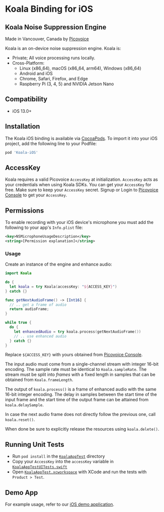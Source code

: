 # Koala Binding for iOS

## Koala Noise Suppression Engine

Made in Vancouver, Canada by [Picovoice](https://picovoice.ai)

Koala is an on-device noise suppression engine. Koala is:

- Private; All voice processing runs locally.
- Cross-Platform:
  - Linux (x86_64), macOS (x86_64, arm64), Windows (x86_64)
  - Android and iOS
  - Chrome, Safari, Firefox, and Edge
  - Raspberry Pi (3, 4, 5) and NVIDIA Jetson Nano

## Compatibility

- iOS 13.0+

## Installation
<!-- markdown-link-check-disable -->
The Koala iOS binding is available via [CocoaPods](https://cocoapods.org/pods/Koala-iOS). To import it into your iOS project, add the following line to your Podfile:
<!-- markdown-link-check-enable -->
```ruby
pod 'Koala-iOS'
```

## AccessKey

Koala requires a valid Picovoice `AccessKey` at initialization. `AccessKey` acts as your credentials when using Koala
SDKs. You can get your `AccessKey` for free. Make sure to keep your `AccessKey` secret.
Signup or Login to [Picovoice Console](https://console.picovoice.ai/) to get your `AccessKey`.

## Permissions

To enable recording with your iOS device's microphone you must add the following to your app's `Info.plist` file:
```xml
<key>NSMicrophoneUsageDescription</key>
<string>[Permission explanation]</string>
```

### Usage

Create an instance of the engine and enhance audio:

```swift
import Koala

do {
  let koala = try Koala(accessKey: "${ACCESS_KEY}")
} catch {}

func getNextAudioFrame() -> [Int16] {
  // .. get a frame of audio
  return audioFrame;
}

while true {
  do {
    let enhancedAudio = try koala.process(getNextAudioFrame())
    // .. use enhanced audio
  } catch {}
}
```

Replace `${ACCESS_KEY}` with yours obtained from [Picovoice Console](https://console.picovoice.ai/).

The input audio must come from a single-channel stream with integer 16-bit encoding. The sample rate must be identical
to `Koala.sampleRate`. The stream must be split into *frames* with a fixed length in samples that can be obtained
from `Koala.frameLength`.

The output of `koala.process()` is a frame of enhanced audio with the same 16-bit integer encoding. The delay in
samples between the start time of the input frame and the start time of the output frame can be attained from
`koala.delaySample`.

In case the next audio frame does not directly follow the previous one, call `koala.reset()`.

When done be sure to explicitly release the resources using `koala.delete()`.

## Running Unit Tests

- Run `pod install` in the [`KoalaAppTest`](./KoalaAppTest) directory
- Copy your `AccessKey` into the `accessKey` variable in [`KoalaAppTestUITests.swift`](./KoalaAppTest/KoalaAppTestUITests/KoalaAppTestUITests.swift)
- Open [`KoalaAppTest.xcworkspace`](KoalaAppTest/KoalaAppTest.xcworkspace) with XCode and run the tests with `Product > Test`.

## Demo App

For example usage, refer to our [iOS demo application](../../demo/ios).
